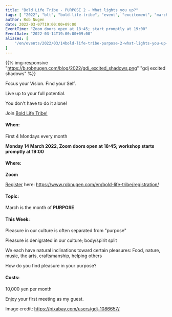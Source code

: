```yaml
---
title: "Bold Life Tribe - PURPOSE 2 - What lights you up?"
tags: [ "2022", "blt", "bold-life-tribe", "event", "excitement", "march", "online", "purpose" ]
author: Rob Nugen
date: 2022-03-07T19:00:00+09:00
EventTime: "Zoom doors open at 18:45; start promptly at 19:00"
EventDate: "2022-03-14T19:00:00+09:00"
aliases: [
    "/en/events/2022/03/14bold-life-tribe-purpose-2-what-lights-you-up-",
]
---
```


{{% img-responsive "https://b.robnugen.com/blog/2022/gdj_excited_shadows.png" "gdj excited shadows" %}}

Focus your Vision.  Find your Self.

Live up to your full potential.

You don't have to do it alone!

Join [Bold Life Tribe!](/en/bold-life-tribe/)

#### When:

First 4 Mondays every month

**Monday 14 March 2022, Zoom doors open at 18:45; workshop starts promptly at 19:00**

#### Where:

**Zoom**

[Register](/en/bold-life-tribe/registration/) here: https://www.robnugen.com/en/bold-life-tribe/registration/

#### Topic:

March is the month of __PURPOSE__

#### This Week:

Pleasure in our culture is often separated from "purpose"

Pleasure is denigrated in our culture; body/spirit split

We each have natural inclinations toward certain pleasures:
Food, nature, music, the arts, craftsmanship, helping others

How do you find pleasure in your purpose?


#### Costs: ####

10,000 yen per month

Enjoy your first meeting as my guest.

<div class="note">Image credit:
<a href="https://pixabay.com/users/gdj-1086657/">https://pixabay.com/users/gdj-1086657/</a>
</div>
